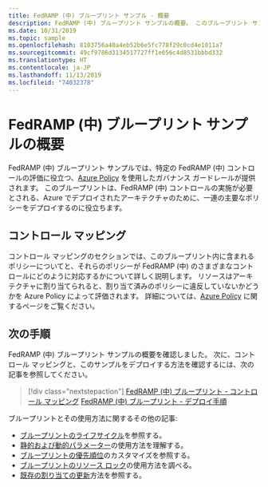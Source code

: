 ```yaml
---
title: FedRAMP (中) ブループリント サンプル - 概要
description: FedRAMP (中) ブループリント サンプルの概要。 このブループリント サンプルは、お客様が特定の FedRAMP (中) コントロールを評価するのに役立ちます。
ms.date: 10/31/2019
ms.topic: sample
ms.openlocfilehash: 8103756a40a4eb52b6e5fc778f29c0cd4e1011a7
ms.sourcegitcommit: 49cf9786d3134517727ff1e656c4d8531bbbd332
ms.translationtype: HT
ms.contentlocale: ja-JP
ms.lasthandoff: 11/13/2019
ms.locfileid: "74032378"
---
```

# <a name="overview-of-the-fedramp-moderate-blueprint-sample"></a>FedRAMP (中) ブループリント サンプルの概要

FedRAMP (中) ブループリント サンプルでは、特定の FedRAMP (中) コントロールの評価に役立つ、[Azure Policy](../../../policy/overview.md) を使用したガバナンス ガードレールが提供されます。 このブループリントは、FedRAMP (中) コントロールの実施が必要とされる、Azure でデプロイされたアーキテクチャのために、一連の主要なポリシーをデプロイするのに役立ちます。

## <a name="control-mapping"></a>コントロール マッピング

コントロール マッピングのセクションでは、このブループリント内に含まれるポリシーについてと、それらのポリシーが FedRAMP (中) のさまざまなコントロールにどのように対応するかについて詳しく説明します。 リソースはアーキテクチャに割り当てられると、割り当て済みのポリシーに違反していないかどうかを Azure Policy によって評価されます。 詳細については、[Azure Policy](../../../policy/overview.md) に関するページをご覧ください。

## <a name="next-steps"></a>次の手順

FedRAMP (中) ブループリント サンプルの概要を確認しました。 次に、コントロール マッピングと、このサンプルをデプロイする方法を確認するには、次の記事を参照してください。

> [!div class="nextstepaction"]
> [FedRAMP (中) ブループリント - コントロール マッピング](./control-mapping.md)
> [FedRAMP (中) ブループリント - デプロイ手順](./deploy.md)

ブループリントとその使用方法に関するその他の記事:

- [ブループリントのライフサイクル](../../concepts/lifecycle.md)を参照する。
- [静的および動的パラメーター](../../concepts/parameters.md)の使用方法を理解する。
- [ブループリントの優先順位](../../concepts/sequencing-order.md)のカスタマイズを参照する。
- [ブループリントのリソース ロック](../../concepts/resource-locking.md)の使用方法を調べる。
- [既存の割り当ての更新](../../how-to/update-existing-assignments.md)方法を参照する。